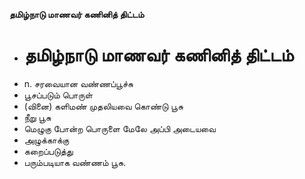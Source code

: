 **தமிழ்நாடு மாணவர் கணினித் திட்டம்**
- # தமிழ்நாடு மாணவர் கணினித் திட்டம்
- n. சரவையான வண்ணப்பூச்சு
- பூசப்படும் பொருள்
- (வினை) களிமண் முதலியவை கொண்டு பூசு
- நீறு பூசு
- மெழுகு போன்ற பொருளை மேலே அப்பி அடையவை
- அழுக்காக்கு
- கறைப்படுத்து
- பரும்படியாக வண்ணம் பூசு.

